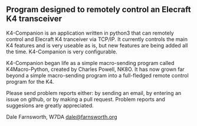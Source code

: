 ## Program designed to remotely control an Elecraft K4 transceiver

K4-Companion is an application written in python3 that can remotely
control and Elecraft K4 tranceiver via TCP/IP.  It currently controls
the main K4 features and is very useable as is, but new features are
being added all the time.  K4-Companion is very configurable.

K4-Companion began life as a simple macro-sending program called
K4Macro-Python, created by Charles Powell, NK8O. It has now grown far
beyond a simple macro-sending program into a full-fledged remote control
program for the K4.

Please send problem reports either: by sending an email, by entering
an issue on github, or by making a pull request. Problem reports and
suggesions are greatly appreciated.

Dale Farnsworth, W7DA
dale@farnsworth.org
